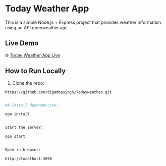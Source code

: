 # Today Weather App

This is a simple Node.js + Express project that provides weather information using an API openweather api.

## Live Demo  
🌐 [Today Weather App Live](https://todayweather-4hucoclr3-rams-projects-3e4052d2.vercel.app)

## How to Run Locally

1. Clone the repo:  
```bash
https://github.com/digambasingh/Todayweather.git


## Install dependencies:

npm install


Start the server:

npm start


Open in browser:

http://localhost:3000
